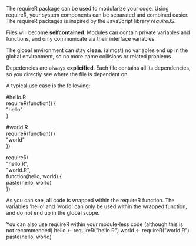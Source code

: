The requireR package can be used to modularize your code. Using requireR, your system components can be separated and combined easier. The requireR packages is inspired by the JavaScript library *requireJS*. 

Files will become **selfcontained**. Modules can contain private variables and functions, and only communicate via their interface variables.

The global environment can stay **clean**. (almost) no variables end up in the global environment, so no more name collisions or related problems.

Depedencies are always **explicified**. Each file contains all its dependencies, so you directly see where the file is dependent on.

A typical use case is the following:

#hello.R<br>
requireR(function() {<br>
  "hello"<br>
}<br>

#world.R<br>
requireR(function() {<br>
  "world"<br>
})<br>

requireR(<br>
  "hello.R",<br>
  "world.R",<br>
  function(hello, world) {<br>
    paste(hello, world)<br>
})<br>

As you can see, all code is wrapped within the requireR function. The variables 'hello' and 'world' can only be used within the wrapped function, and do not end up in the global scope.

You can also use requireR within your module-less code (although this is not recommended)
hello <- requireR("hello.R")
world <- requireR("world.R")
paste(hello, world)
